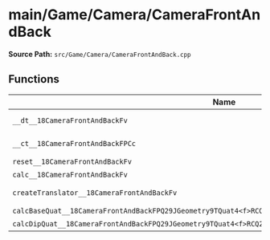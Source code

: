 # main/Game/Camera/CameraFrontAndBack

**Source Path:** `src/Game/Camera/CameraFrontAndBack.cpp`

## Functions

| Name | Address | Match % |
|------|---------|---------|
| `__dt__18CameraFrontAndBackFv` | `0x8009EBF4` | :white_check_mark: (100.0%) |
| `__ct__18CameraFrontAndBackFPCc` | `0x8009EC50` | :white_check_mark: (100.0%) |
| `reset__18CameraFrontAndBackFv` | `0x8009ECBC` | :x: (0.0%) |
| `calc__18CameraFrontAndBackFv` | `0x8009ECC0` | :x: (0.0%) |
| `createTranslator__18CameraFrontAndBackFv` | `0x8009EF94` | :white_check_mark: (100.0%) |
| `calcBaseQuat__18CameraFrontAndBackFPQ29JGeometry9TQuat4<f>RCQ29JGeometry8TVec3<f>` | `0x8009EFDC` | :x: (0.0%) |
| `calcDipQuat__18CameraFrontAndBackFPQ29JGeometry9TQuat4<f>RCQ29JGeometry8TVec3<f>RCQ29JGeometry8TVec3<f>` | `0x8009F08C` | :x: (0.0%) |